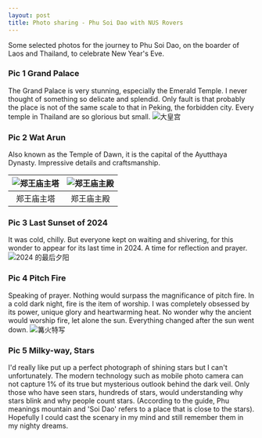```yaml
---
layout: post
title: Photo sharing - Phu Soi Dao with NUS Rovers
---
```

Some selected photos for the journey to Phu Soi Dao, on the boarder of Laos and Thailand, to celebrate New Year's Eve.

### Pic 1 Grand Palace
The Grand Palace is very stunning, especially the Emerald Temple. I never thought of something so delicate and splendid. Only fault is that probably the place is not of the same scale to that in Peking, the forbidden city. Every temple in Thailand are so glorious but small. 
![大皇宫](https://github.com/user-attachments/assets/9da957d3-799c-47f9-83cf-9bb1a5aadebe)

### Pic 2 Wat Arun
Also known as the Temple of Dawn, it is the capital of the Ayutthaya Dynasty. Impressive details and craftsmanship.

| ![郑王庙主塔](https://github.com/user-attachments/assets/ba6104ed-3d19-4253-b2aa-2b0ba37c2e2b) | ![郑王庙主殿](https://github.com/user-attachments/assets/be3d3bd6-0721-46ec-852b-c38916cf37e1) |
| :------------------------------------------------------------------------------------------: | :------------------------------------------------------------------------------------------: |
|                                         郑王庙主塔                                          |                                         郑王庙主殿                                          |

### Pic 3 Last Sunset of 2024
It was cold, chilly. But everyone kept on waiting and shivering, for this wonder to appear for its last time in 2024. A time for reflection and prayer.
![2024 的最后夕阳](https://github.com/user-attachments/assets/23e5844b-8ccc-4600-9b91-623ab836cc69)

### Pic 4 Pitch Fire
Speaking of prayer. Nothing would surpass the magnificance of pitch fire. In a cold dark night, fire is the item of worship. I was completely obsessed by its power, unique glory and heartwarming heat. No wonder why the ancient would worship fire, let alone the sun. Everything changed after the sun went down.
![篝火特写](https://github.com/user-attachments/assets/6778a600-93b7-4968-9277-2bc883adb23e)

### Pic 5 Milky-way, Stars
I'd really like put up a perfect photograph of shining stars but I can't unfortunately. The modern technology such as mobile photo camera can not capture 1% of its true but mysterious outlook behind the dark veil. Only those who have seen stars, hundreds of stars, would understanding why stars blink and why people count stars. (According to the guide, Phu meanings mountain and 'Soi Dao' refers to a place that is close to the stars). Hopefully I could cast the scenary in my mind and still remember them in my nighty dreams. 
